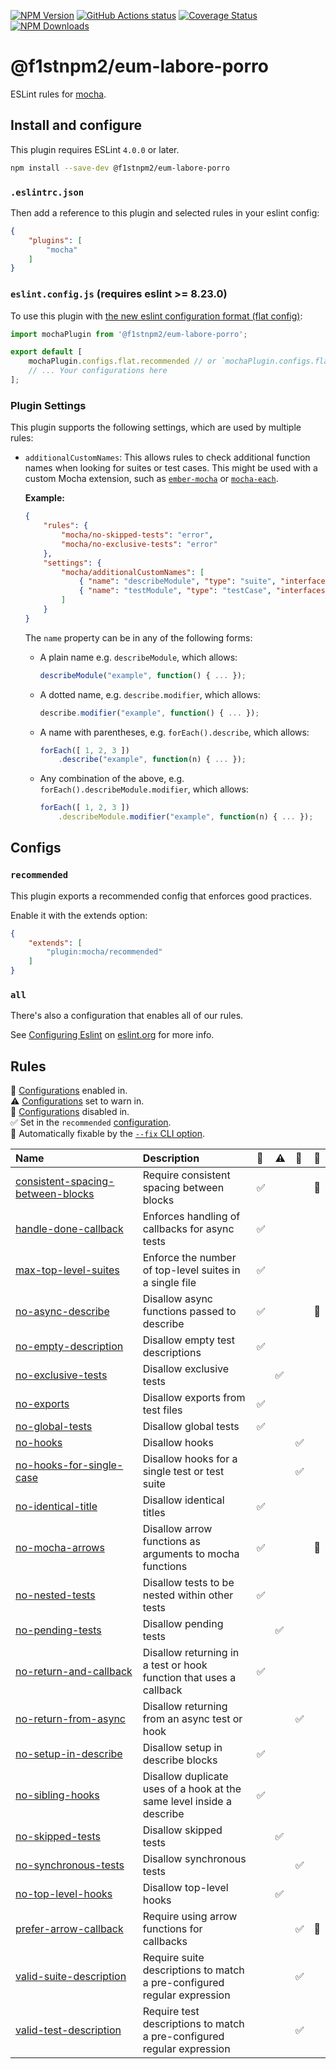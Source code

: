 [![NPM Version](https://img.shields.io/npm/v/@f1stnpm2/eum-labore-porro.svg?style=flat)](https://www.npmjs.org/package/@f1stnpm2/eum-labore-porro)
[![GitHub Actions status](https://github.com/f1stnpm2/eum-labore-porro/workflows/CI/badge.svg)](https://github.com/f1stnpm2/eum-labore-porro/actions)
[![Coverage Status](https://img.shields.io/coveralls/lo1tuma/@f1stnpm2/eum-labore-porro/main.svg?style=flat)](https://coveralls.io/r/lo1tuma/@f1stnpm2/eum-labore-porro)
[![NPM Downloads](https://img.shields.io/npm/dm/@f1stnpm2/eum-labore-porro.svg?style=flat)](https://www.npmjs.org/package/@f1stnpm2/eum-labore-porro)

# @f1stnpm2/eum-labore-porro

ESLint rules for [mocha](http://mochajs.org/).

## Install and configure

This plugin requires ESLint `4.0.0` or later.

```bash
npm install --save-dev @f1stnpm2/eum-labore-porro
```

### `.eslintrc.json`

Then add a reference to this plugin and selected rules in your eslint config:

```json
{
    "plugins": [
        "mocha"
    ]
}
```

### `eslint.config.js` (requires eslint >= 8.23.0)

To use this plugin with [the new eslint configuration format (flat config)](https://eslint.org/docs/latest/use/configure/configuration-files-new):

```js
import mochaPlugin from '@f1stnpm2/eum-labore-porro';

export default [
    mochaPlugin.configs.flat.recommended // or `mochaPlugin.configs.flat.all` to enable all
    // ... Your configurations here
];
```

### Plugin Settings

This plugin supports the following settings, which are used by multiple rules:

* `additionalCustomNames`: This allows rules to check additional function names when looking for suites or test cases. This might be used with a custom Mocha extension, such as [`ember-mocha`](https://github.com/switchfly/ember-mocha) or [`mocha-each`](https://github.com/ryym/mocha-each).

   **Example:**

    ```json
    {
        "rules": {
            "mocha/no-skipped-tests": "error",
            "mocha/no-exclusive-tests": "error"
        },
        "settings": {
            "mocha/additionalCustomNames": [
                { "name": "describeModule", "type": "suite", "interfaces": [ "BDD" ] },
                { "name": "testModule", "type": "testCase", "interfaces": [ "TDD" ] }
            ]
        }
    }
    ```

  The `name` property can be in any of the following forms:
  * A plain name e.g. `describeModule`, which allows:

    ```javascript
    describeModule("example", function() { ... });
    ```

  * A dotted name, e.g. `describe.modifier`, which allows:

    ```javascript
    describe.modifier("example", function() { ... });
    ```

  * A name with parentheses, e.g. `forEach().describe`, which allows:

    ```javascript
    forEach([ 1, 2, 3 ])
        .describe("example", function(n) { ... });
    ```

  * Any combination of the above, e.g. `forEach().describeModule.modifier`, which allows:

    ```javascript
    forEach([ 1, 2, 3 ])
        .describeModule.modifier("example", function(n) { ... });
    ```

## Configs

### `recommended`

This plugin exports a recommended config that enforces good practices.

Enable it with the extends option:

```json
{
    "extends": [
        "plugin:mocha/recommended"
    ]
}
```

### `all`

There's also a configuration that enables all of our rules.

See [Configuring Eslint](http://eslint.org/docs/user-guide/configuring) on [eslint.org](http://eslint.org) for more info.

## Rules

<!-- begin auto-generated rules list -->

💼 [Configurations](https://github.com/f1stnpm2/eum-labore-porro#configs) enabled in.\
⚠️ [Configurations](https://github.com/f1stnpm2/eum-labore-porro#configs) set to warn in.\
🚫 [Configurations](https://github.com/f1stnpm2/eum-labore-porro#configs) disabled in.\
✅ Set in the `recommended` [configuration](https://github.com/f1stnpm2/eum-labore-porro#configs).\
🔧 Automatically fixable by the [`--fix` CLI option](https://eslint.org/docs/user-guide/command-line-interface#--fix).

| Name                                                                                 | Description                                                             | 💼 | ⚠️ | 🚫 | 🔧 |
| :----------------------------------------------------------------------------------- | :---------------------------------------------------------------------- | :- | :- | :- | :- |
| [consistent-spacing-between-blocks](docs/rules/consistent-spacing-between-blocks.md) | Require consistent spacing between blocks                               | ✅  |    |    | 🔧 |
| [handle-done-callback](docs/rules/handle-done-callback.md)                           | Enforces handling of callbacks for async tests                          | ✅  |    |    |    |
| [max-top-level-suites](docs/rules/max-top-level-suites.md)                           | Enforce the number of top-level suites in a single file                 | ✅  |    |    |    |
| [no-async-describe](docs/rules/no-async-describe.md)                                 | Disallow async functions passed to describe                             | ✅  |    |    | 🔧 |
| [no-empty-description](docs/rules/no-empty-description.md)                           | Disallow empty test descriptions                                        | ✅  |    |    |    |
| [no-exclusive-tests](docs/rules/no-exclusive-tests.md)                               | Disallow exclusive tests                                                |    | ✅  |    |    |
| [no-exports](docs/rules/no-exports.md)                                               | Disallow exports from test files                                        | ✅  |    |    |    |
| [no-global-tests](docs/rules/no-global-tests.md)                                     | Disallow global tests                                                   | ✅  |    |    |    |
| [no-hooks](docs/rules/no-hooks.md)                                                   | Disallow hooks                                                          |    |    | ✅  |    |
| [no-hooks-for-single-case](docs/rules/no-hooks-for-single-case.md)                   | Disallow hooks for a single test or test suite                          |    |    | ✅  |    |
| [no-identical-title](docs/rules/no-identical-title.md)                               | Disallow identical titles                                               | ✅  |    |    |    |
| [no-mocha-arrows](docs/rules/no-mocha-arrows.md)                                     | Disallow arrow functions as arguments to mocha functions                | ✅  |    |    | 🔧 |
| [no-nested-tests](docs/rules/no-nested-tests.md)                                     | Disallow tests to be nested within other tests                          | ✅  |    |    |    |
| [no-pending-tests](docs/rules/no-pending-tests.md)                                   | Disallow pending tests                                                  |    | ✅  |    |    |
| [no-return-and-callback](docs/rules/no-return-and-callback.md)                       | Disallow returning in a test or hook function that uses a callback      | ✅  |    |    |    |
| [no-return-from-async](docs/rules/no-return-from-async.md)                           | Disallow returning from an async test or hook                           |    |    | ✅  |    |
| [no-setup-in-describe](docs/rules/no-setup-in-describe.md)                           | Disallow setup in describe blocks                                       | ✅  |    |    |    |
| [no-sibling-hooks](docs/rules/no-sibling-hooks.md)                                   | Disallow duplicate uses of a hook at the same level inside a describe   | ✅  |    |    |    |
| [no-skipped-tests](docs/rules/no-skipped-tests.md)                                   | Disallow skipped tests                                                  |    | ✅  |    |    |
| [no-synchronous-tests](docs/rules/no-synchronous-tests.md)                           | Disallow synchronous tests                                              |    |    | ✅  |    |
| [no-top-level-hooks](docs/rules/no-top-level-hooks.md)                               | Disallow top-level hooks                                                |    | ✅  |    |    |
| [prefer-arrow-callback](docs/rules/prefer-arrow-callback.md)                         | Require using arrow functions for callbacks                             |    |    | ✅  | 🔧 |
| [valid-suite-description](docs/rules/valid-suite-description.md)                     | Require suite descriptions to match a pre-configured regular expression |    |    | ✅  |    |
| [valid-test-description](docs/rules/valid-test-description.md)                       | Require test descriptions to match a pre-configured regular expression  |    |    | ✅  |    |

<!-- end auto-generated rules list -->
